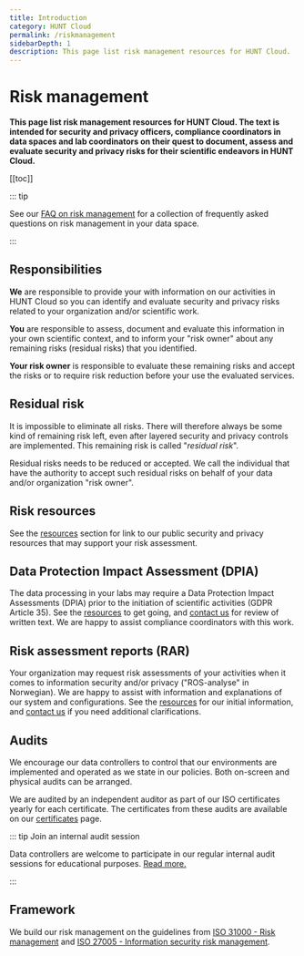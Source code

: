 ```yaml
---
title: Introduction
category: HUNT Cloud
permalink: /riskmanagement
sidebarDepth: 1
description: This page list risk management resources for HUNT Cloud.
---
```


# Risk management

**This page list risk management resources for HUNT Cloud. The text is intended for security and privacy officers, compliance coordinators in data spaces and lab coordinators on their quest to document, assess and evaluate security and privacy risks for their scientific endeavors in HUNT Cloud.** 

[[toc]]

::: tip

See our [FAQ on risk management](/riskmanagement/faq) for a collection of frequently asked questions on risk management in your data space. 

:::

## Responsibilities

**We** are responsible to provide your with information on our activities in HUNT Cloud so you can identify and evaluate security and privacy risks related to your organization and/or scientific work. 

**You** are responsible to assess, document and evaluate this information in your own scientific context, and to inform your "risk owner" about any remaining risks (residual risks) that you identified. 

**Your risk owner** is responsible to evaluate these remaining risks and accept the risks or to require risk reduction before your use the evaluated services.

## Residual risk

It is impossible to eliminate all risks. There will therefore  always be some kind of remaining risk left, even after layered security and privacy controls are implemented. This remaining risk is called "*residual risk*". 

Residual risks needs to be reduced or accepted. We call the individual that have the authority to accept such residual risks on behalf of your data and/or organization "risk owner".

## Risk resources

See the [resources](/riskmanagement/resources) section for link to our public security and privacy resources that may support your risk assessment. 

## Data Protection Impact Assessment (DPIA)

The data processing in your labs may require a Data Protection Impact Assessments (DPIA) prior to the initiation of scientific activities (GDPR Article 35). See the [resources](/riskmanagement/resources) to get going, and [contact us](/contact) for review of written text. We are happy to assist compliance coordinators with this work. 

## Risk assessment reports (RAR)

Your organization may request risk assessments of your activities when it comes to information security and/or privacy ("ROS-analyse" in Norwegian). We are happy to assist with information and explanations of our system and configurations. See the [resources](/riskmanagement/resources) for our initial information, and [contact us](/contact) if you need additional clarifications. 

## Audits

We encourage our data controllers to control that our environments are implemented and operated as we state in our policies. Both on-screen and physical audits can be arranged.

We are audited by an independent auditor as part of our ISO certificates yearly for each certificate. The certificates from these audits are available on our [certificates](/certificates/) page.

::: tip Join an internal audit session

Data controllers are welcome to participate in our regular internal audit sessions for educational purposes. [Read more.](/riskmanagement/faq/#can-we-join-an-internal-audit-session)

:::

## Framework

We build our risk management on the guidelines from [ISO 31000 - Risk management](https://www.iso.org/iso-31000-risk-management.html) and [ISO 27005 - Information security risk management](https://www.iso.org/standard/75281.html). 



